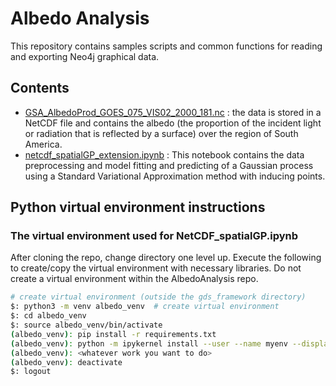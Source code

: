 # Albedo Analysis
This repository contains samples scripts and common functions for reading and exporting Neo4j graphical data.

## Contents

- [GSA_AlbedoProd_GOES_075_VIS02_2000_181.nc](https://drive.google.com/file/d/1ZMh3pEryyNlYxy4lgp489y9tHrsBMgub/view?usp=sharing) : the data is stored in a NetCDF file and contains the albedo (the proportion of the incident light or radiation that is reflected by a surface) over the region of South America.
- [netcdf_spatialGP_extension.ipynb](https://github.com/GerardoDiana/albedo-analysis/blob/main/NetCDF_SpatialGP.ipynb) : This notebook contains the data preprocessing and model fitting and predicting of a Gaussian process using a Standard Variational Approximation method with inducing points.


## Python virtual environment instructions
### The virtual environment used for NetCDF_spatialGP.ipynb
After cloning the repo, change directory one level up.
Execute the following to create/copy the virtual environment with necessary libraries.
Do not create a virtual environment within the AlbedoAnalysis repo.

```bash
# create virtual environment (outside the gds_framework directory)
$: python3 -m venv albedo_venv  # create virtual environment
$: cd albedo_venv
$: source albedo_venv/bin/activate
(albedo_venv): pip install -r requirements.txt
(albedo_venv): python -m ipykernel install --user --name myenv --display-name "Python (myenv)"
(albedo_venv): <whatever work you want to do>
(albedo_venv): deactivate
$: logout
```

